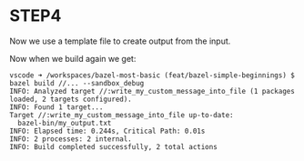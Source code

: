 # STEP4

Now we use a template file to create output from the input.

Now when we build again we get:

```
vscode ➜ /workspaces/bazel-most-basic (feat/bazel-simple-beginnings) $ bazel build //... --sandbox_debug
INFO: Analyzed target //:write_my_custom_message_into_file (1 packages loaded, 2 targets configured).
INFO: Found 1 target...
Target //:write_my_custom_message_into_file up-to-date:
  bazel-bin/my_output.txt
INFO: Elapsed time: 0.244s, Critical Path: 0.01s
INFO: 2 processes: 2 internal.
INFO: Build completed successfully, 2 total actions
```
